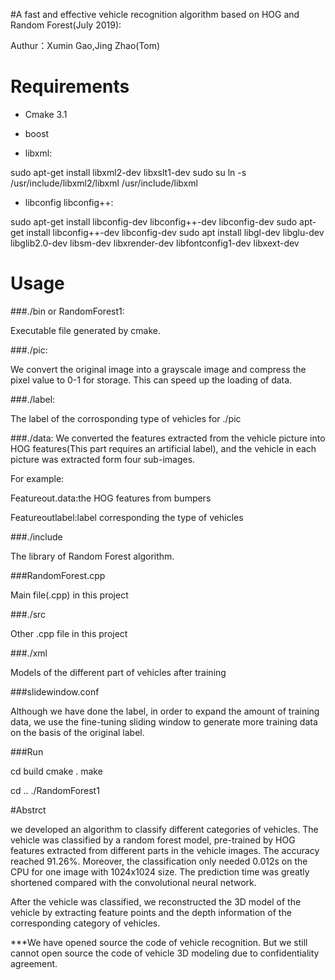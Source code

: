 #A fast and effective vehicle recognition algorithm based on HOG and Random Forest(July 2019):

Authur：Xumin Gao,Jing Zhao(Tom)

# Requirements

- Cmake 3.1

- boost

- libxml:

sudo apt-get install libxml2-dev libxslt1-dev
sudo su
ln -s /usr/include/libxml2/libxml   /usr/include/libxml

- libconfig libconfig++:

sudo apt-get install libconfig-dev libconfig++-dev libconfig-dev
sudo apt-get install libconfig++-dev libconfig-dev
sudo apt install libgl-dev libglu-dev libglib2.0-dev libsm-dev libxrender-dev libfontconfig1-dev libxext-dev


# Usage

###./bin or RandomForest1:

Executable file generated by cmake.

###./pic:

We convert the original image into a grayscale image and compress the pixel value to 0-1 for storage. This can speed up the loading of data.

###./label:

The label of the corrosponding type of vehicles for ./pic 

###./data:
We converted the features extracted from the vehicle picture into HOG features(This part requires an artificial label), and the vehicle in each picture was extracted form four sub-images.

For example:

Featureout.data:the HOG features from bumpers

Featureoutlabel:label corresponding the type of vehicles


###./include

The library of Random Forest algorithm.

###RandomForest.cpp

Main file(.cpp) in this project

###./src

Other .cpp file in this project

###./xml

Models of the different part of vehicles after training

###slidewindow.conf

Although we have done the label, in order to expand the amount of training data, we use the fine-tuning sliding window to generate more training data on the basis of the original label.


###Run

cd build
cmake .
make

cd ..
./RandomForest1


#Abstrct

we developed an algorithm to classify different categories of vehicles. The vehicle was classified by a random forest model, pre-trained by HOG features extracted from different parts in the vehicle images. The accuracy reached 91.26%. Moreover, the classification only needed 0.012s on the CPU for one image with 1024x1024 size. The prediction time was greatly shortened compared with the convolutional neural network. 

After the vehicle was classified, we reconstructed the 3D model of the vehicle by extracting feature points and the depth information of the corresponding category of vehicles.

***We have opened source the code of vehicle recognition. But we still cannot open source the code of vehicle 3D modeling due to confidentiality agreement.




